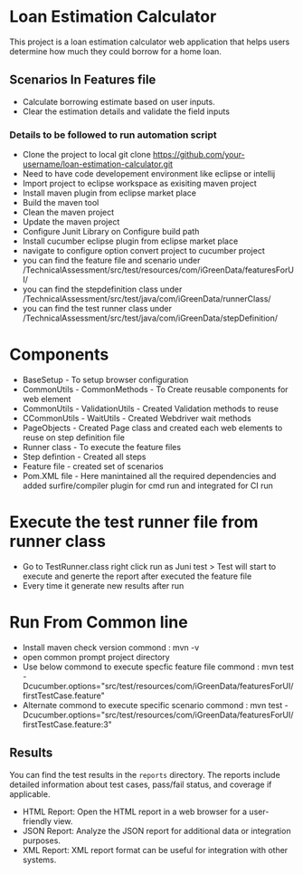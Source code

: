 # Loan Estimation Calculator

This project is a loan estimation calculator web application that helps users determine how much they could borrow for a home loan.

## Scenarios In Features file

- Calculate borrowing estimate based on user inputs.
- Clear the estimation details and validate the field inputs

### Details to be followed to run automation script
- Clone the project to local 
    git clone https://github.com/your-username/loan-estimation-calculator.git
- Need to have code developement environment like eclipse or intellij
- Import project to eclipse workspace as exisiting maven project
- Install maven plugin from eclipse market place
- Build the maven tool
- Clean the maven project
- Update the maven project
- Configure Junit Library on Configure build path
- Install cucumber eclipse plugin from eclipse market place
- navigate to configure option convert project to cucumber project
- you can find the feature file and scenario under /TechnicalAssessment/src/test/resources/com/iGreenData/featuresForUI/
- you can find the stepdefinition class under /TechnicalAssessment/src/test/java/com/iGreenData/runnerClass/
- you can find the test runner class under /TechnicalAssessment/src/test/java/com/iGreenData/stepDefinition/

# Components
- BaseSetup - To setup browser configuration
- CommonUtils - CommonMethods - To Create reusable components for web element
- CommonUtils - ValidationUtils - Created Validation methods to reuse
- CCommonUtils - WaitUtils - Created Webdriver wait methods
- PageObjects - Created Page class and created each web elements to reuse on step definition file
- Runner class - To execute the feature files
- Step defintion - Created all steps
- Feature file - created set of scenarios
- Pom.XML file - Here manintained all the required dependencies and added surfire/compiler plugin for cmd run and integrated for CI run
  
# Execute the test runner file from runner class
- Go to TestRunner.class right click run as Juni test > Test will start to execute and generte the report after executed the feature file
- Every time it generate new results after run

# Run From Common line
- Install maven check version
commond : mvn -v
- open common prompt project directory 
- Use below commond to execute specfic feature file
commond : mvn test -Dcucumber.options="src/test/resources/com/iGreenData/featuresForUI/firstTestCase.feature"
- Alternate commond to execute specific scenario 
commond : mvn test -Dcucumber.options="src/test/resources/com/iGreenData/featuresForUI/firstTestCase.feature:3"

## Results
You can find the test results in the `reports` directory. The reports include detailed information about test cases, pass/fail status, and coverage if applicable.
- HTML Report: Open the HTML report in a web browser for a user-friendly view.
- JSON Report: Analyze the JSON report for additional data or integration purposes.
- XML Report: XML report format can be useful for integration with other systems.
